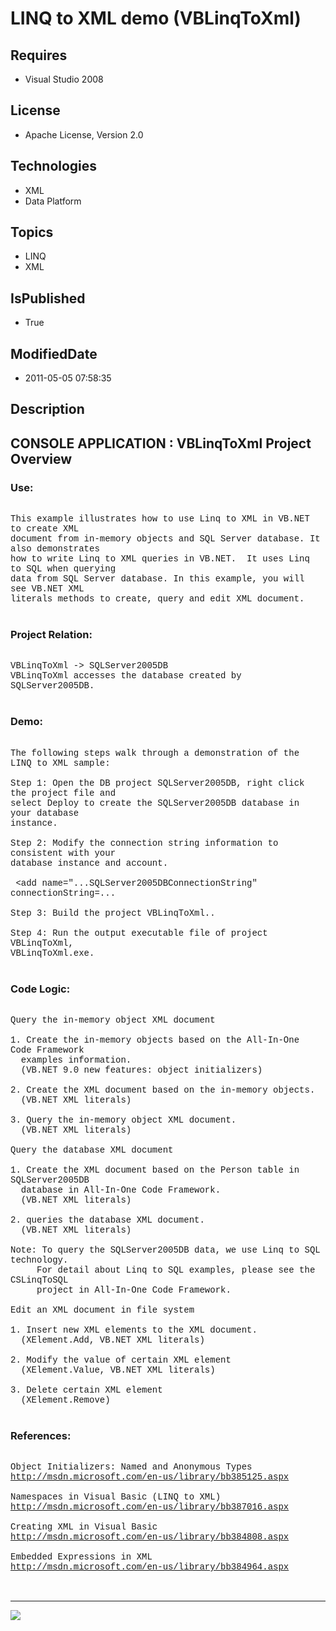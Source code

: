 # LINQ to XML demo (VBLinqToXml)
## Requires
* Visual Studio 2008
## License
* Apache License, Version 2.0
## Technologies
* XML
* Data Platform
## Topics
* LINQ
* XML
## IsPublished
* True
## ModifiedDate
* 2011-05-05 07:58:35
## Description

<p style="font-family:Courier New"></p>
<h2>CONSOLE APPLICATION : VBLinqToXml Project Overview</h2>
<p style="font-family:Courier New"></p>
<h3>Use:</h3>
<p style="font-family:Courier New"><br>
This example illustrates how to use Linq to XML in VB.NET to create XML <br>
document from in-memory objects and SQL Server database. It also demonstrates <br>
how to write Linq to XML queries in VB.NET. &nbsp;It uses Linq to SQL when querying
<br>
data from SQL Server database. In this example, you will see VB.NET XML <br>
literals methods to create, query and edit XML document.<br>
<br>
</p>
<h3>Project Relation:</h3>
<p style="font-family:Courier New"><br>
VBLinqToXml -&gt; SQLServer2005DB<br>
VBLinqToXml accesses the database created by SQLServer2005DB.<br>
<br>
</p>
<h3>Demo:</h3>
<p style="font-family:Courier New"><br>
The following steps walk through a demonstration of the LINQ to XML sample: <br>
<br>
Step 1: Open the DB project SQLServer2005DB, right click the project file and<br>
select Deploy to create the SQLServer2005DB database in your database <br>
instance.<br>
<br>
Step 2: Modify the connection string information to consistent with your <br>
database instance and account. &nbsp;<br>
<br>
&nbsp;&lt;add name=&quot;...SQLServer2005DBConnectionString&quot; connectionString=...<br>
<br>
Step 3: Build the project VBLinqToXml..<br>
<br>
Step 4: Run the output executable file of project VBLinqToXml,<br>
VBLinqToXml.exe.<br>
<br>
</p>
<h3>Code Logic:</h3>
<p style="font-family:Courier New"><br>
Query the in-memory object XML document<br>
<br>
1. Create the in-memory objects based on the All-In-One Code Framework <br>
&nbsp; examples information.<br>
&nbsp; (VB.NET 9.0 new features: object initializers)<br>
&nbsp; <br>
2. Create the XML document based on the in-memory objects.<br>
&nbsp; (VB.NET XML literals)<br>
&nbsp; <br>
3. Query the in-memory object XML document.<br>
&nbsp; (VB.NET XML literals)<br>
&nbsp; <br>
Query the database XML document<br>
<br>
1. Create the XML document based on the Person table in SQLServer2005DB <br>
&nbsp; database in All-In-One Code Framework.<br>
&nbsp; (VB.NET XML literals)<br>
&nbsp; <br>
2. queries the database XML document.<br>
&nbsp; (VB.NET XML literals)<br>
&nbsp; <br>
Note: To query the SQLServer2005DB data, we use Linq to SQL technology.<br>
&nbsp; &nbsp; &nbsp;For detail about Linq to SQL examples, please see the CSLinqToSQL<br>
&nbsp; &nbsp; &nbsp;project in All-In-One Code Framework.<br>
&nbsp; &nbsp; &nbsp;<br>
Edit an XML document in file system<br>
<br>
1. Insert new XML elements to the XML document.<br>
&nbsp; (XElement.Add, VB.NET XML literals)<br>
&nbsp; <br>
2. Modify the value of certain XML element<br>
&nbsp; (XElement.Value, VB.NET XML literals)<br>
&nbsp; <br>
3. Delete certain XML element<br>
&nbsp; (XElement.Remove) <br>
&nbsp; <br>
</p>
<h3>References:</h3>
<p style="font-family:Courier New"><br>
Object Initializers: Named and Anonymous Types<br>
<a target="_blank" href="http://msdn.microsoft.com/en-us/library/bb385125.aspx">http://msdn.microsoft.com/en-us/library/bb385125.aspx</a><br>
<br>
Namespaces in Visual Basic (LINQ to XML)<br>
<a target="_blank" href="http://msdn.microsoft.com/en-us/library/bb387016.aspx">http://msdn.microsoft.com/en-us/library/bb387016.aspx</a><br>
<br>
Creating XML in Visual Basic<br>
<a target="_blank" href="http://msdn.microsoft.com/en-us/library/bb384808.aspx">http://msdn.microsoft.com/en-us/library/bb384808.aspx</a><br>
<br>
Embedded Expressions in XML<br>
<a target="_blank" href="http://msdn.microsoft.com/en-us/library/bb384964.aspx">http://msdn.microsoft.com/en-us/library/bb384964.aspx</a><br>
<br>
<br>
</p>
<hr>
<div><a href="http://go.microsoft.com/?linkid=9759640" style="margin-top:3px"><img src="http://bit.ly/onecodelogo">
</a></div>
